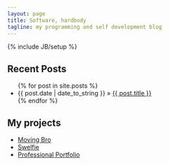 ```yaml
---
layout: page
title: Software, hardbody
tagline: my programming and self development blog
---
```

{% include JB/setup %}

## Recent Posts

<ul class="posts">
  {% for post in site.posts %}
    <li><span>{{ post.date | date_to_string }}</span> &raquo; <a href="{{ BASE_PATH }}{{ post.url }}">{{ post.title }}</a></li>
  {% endfor %}
</ul>

## My projects

* [Moving Bro](http://www.movingbro.com)
* [Swelfie](http://swelfie.us)
* [Professional Portfolio](http://dbogs.com)

